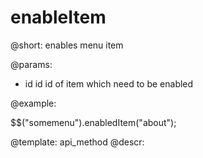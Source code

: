 enableItem
=============


@short: enables menu item
	

@params:
- id		id		id of item which need to be enabled


@example:

$$("somemenu").enabledItem("about");

@template:	api_method
@descr:

